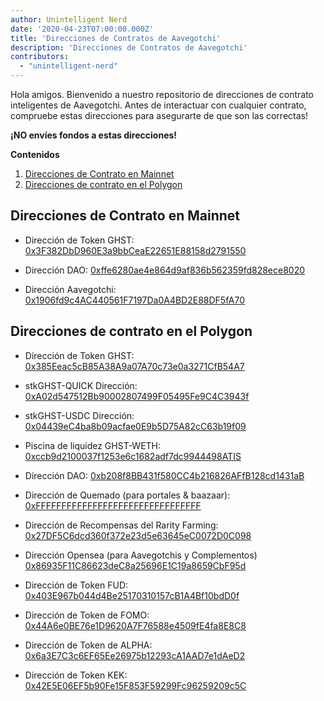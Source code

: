 ```yaml
---
author: Unintelligent Nerd
date: '2020-04-23T07:00:00.000Z'
title: 'Direcciones de Contratos de Aavegotchi'
description: 'Direcciones de Contratos de Aavegotchi'
contributors:
  - "unintelligent-nerd"
---
```


Hola amigos. Bienvenido a nuestro repositorio de direcciones de contrato inteligentes de Aavegotchi. Antes de interactuar con cualquier contrato, compruebe estas direcciones para asegurarte de que son las correctas!

**¡NO envíes fondos a estas direcciones!**

<div class="contentsBox">

**Contenidos**

<ol>
<li><a href=#contract-addresses-on-mainnet>Direcciones de Contrato en Mainnet</a></li>
<li><a href=#contract-addresses-on-polygon>Direcciones de contrato en el Polygon</a></li>
</ol>

</div>

## Direcciones de Contrato en Mainnet

* Dirección de Token GHST: [0x3F382DbD960E3a9bbCeaE22651E88158d2791550](https://etherscan.io/address/0x3f382dbd960e3a9bbceae22651e88158d2791550)

* Dirección DAO: [0xffe6280ae4e864d9af836b562359fd828ece8020](https://etherscan.io/address/0xffe6280ae4e864d9af836b562359fd828ece8020)

* Dirección Aavegotchi: [0x1906fd9c4AC440561F7197Da0A4BD2E88DF5fA70](https://etherscan.io/address/0x1906fd9c4AC440561F7197Da0A4BD2E88DF5fA70)

## Direcciones de contrato en el Polygon

* Dirección de Token GHST: [0x385Eeac5cB85A38A9a07A70c73e0a3271CfB54A7](https://explorer-mainnet.maticvigil.com/address/0x385Eeac5cB85A38A9a07A70c73e0a3271CfB54A7)

* stkGHST-QUICK Dirección: [0xA02d547512Bb90002807499F05495Fe9C4C3943f](https://explorer-mainnet.maticvigil.com/address/0xA02d547512Bb90002807499F05495Fe9C4C3943f)

* stkGHST-USDC Dirección: [0x04439eC4ba8b09acfae0E9b5D75A82cC63b19f09](https://explorer-mainnet.maticvigil.com/address/0x04439eC4ba8b09acfae0E9b5D75A82cC63b19f09)

* Piscina de liquidez GHST-WETH: [0xccb9d2100037f1253e6c1682adf7dc9944498ATIS](https://polygonscan.com/address/0xccb9d2100037f1253e6c1682adf7dc9944498aff)

* Dirección DAO: [0xb208f8BB431f580CC4b216826AFfB128cd1431aB](https://explorer-mainnet.maticvigil.com/address/0xb208f8BB431f580CC4b216826AFfB128cd1431aB/tokens)

* Dirección de Quemado (para portales & baazaar): [0xFFFFFFFFFFFFFFFFFFFFFFFFFFFFFFFF](https://explorer-mainnet.maticvigil.com/address/0xFFfFfFffFFfffFFfFFfFFFFFffFFFffffFfFFFfF/tokens)

* Dirección de Recompensas del Rarity Farming: [0x27DF5C6dcd360f372e23d5e63645eC0072D0C098](https://explorer-mainnet.maticvigil.com/address/0x27DF5C6dcd360f372e23d5e63645eC0072D0C098/token-transfers)

* Dirección Opensea (para Aavegotchis y Complementos) [0x86935F11C86623deC8a25696E1C19a8659CbF95d](https://explorer-mainnet.maticvigil.com/address/0x86935F11C86623deC8a25696E1C19a8659CbF95d)

* Dirección de Token FUD: [0x403E967b044d4Be25170310157cB1A4Bf10bdD0f](https://polygonscan.com/token/0x403E967b044d4Be25170310157cB1A4Bf10bdD0f)

* Dirección de Token de FOMO: [0x44A6e0BE76e1D9620A7F76588e4509fE4fa8E8C8](https://polygonscan.com/token/0x44A6e0BE76e1D9620A7F76588e4509fE4fa8E8C8)

* Dirección de Token de ALPHA: [0x6a3E7C3c6EF65Ee26975b12293cA1AAD7e1dAeD2](https://polygonscan.com/token/0x6a3E7C3c6EF65Ee26975b12293cA1AAD7e1dAeD2)

* Dirección de Token KEK: [0x42E5E06EF5b90Fe15F853F59299Fc96259209c5C](https://polygonscan.com/token/0x42E5E06EF5b90Fe15F853F59299Fc96259209c5C)